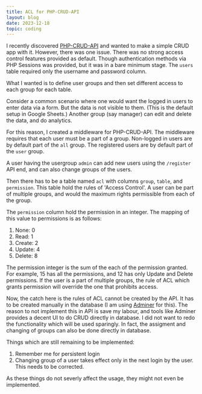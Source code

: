 ```yaml
---
title: ACL for PHP-CRUD-API
layout: blog
date: 2023-12-18
topic: coding
---
```


I recently discovered [PHP-CRUD-API](https://github.com/mevdschee/php-crud-api) and wanted to make a simple CRUD app with it. However, there was one issue. There was no strong access control features provided as default. Though authentication methods via PHP Sessions was provided, but it was in a bare minimum stage. The `users` table required only the username and password column.

What I wanted is to define user groups and then set different access to each group for each table.

Consider a common scenario where one would want the logged in users to enter data via a form. But the data is not visible to them. (This is the default setup in Google Sheets.) Another group (say manager) can edit and delete the data, and do analytics.

For this reason, I created a middleware for PHP-CRUD-API. The middleware requires that each user must be a part of a group. Non-logged in users are by default part of the `all` group. The registered users are by default part of the `user` group.

A user having the usergroup `admin` can add new users using the `/register` API end, and can also change groups of the users.

Then there has to be a table named `acl` with columns `group`, `table`, and `permission`. This table hold the rules of 'Access Control'. A user can be part of multiple groups, and would the maximum rights permissible from each of the group.

The `permission` column hold the permission in an integer. The mapping of this value to permissions is as follows:
1. None: 0
2. Read: 1
3. Create: 2
4. Update: 4
5. Delete: 8

The permission integer is the sum of the each of the permission granted. For example, 15 has all the permissions, and 12 has only Update and Delete permissions. If the user is a part of multiple groups, the rule of ACL which grants permission will override the one that prohibits access.

Now, the catch here is the rules of ACL cannot be created by the API. It has to be created manually in the database (I am using [Adminer](https://www.adminer.org/) for this). The reason to not implement this in API is save my labour, and tools like Adminer provides a decent UI to do CRUD directly in database. I did not want to redo the functionality which will be used sparingly. In fact, the assigment and changing of groups can also be done directly in database.

Things which are still remaining to be implemented:
1. Remember me for persistent login
2. Changing group of a user takes effect only in the next login by the user. This needs to be corrected.

As these things do not severly affect the usage, they might not even be implemented.
